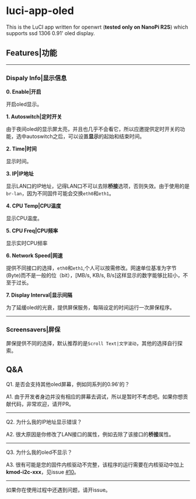 # luci-app-oled

This is the LuCI app written for openwrt (**tested only on NanoPi R2S**) which supports ssd 1306 0.91' oled display.

## Features|功能
---
### Dispaly Info|显示信息

**0. Enable|开启**

开启oled显示。

**1. Autoswitch|定时开关**

由于夜间oled的显示屏太亮，并且也几乎不会看它，所以应邀提供定时开关的功能，选中autoswitch之后，可以设置**显示**的起始和结束时间。

**2. Time|时间**

显示时间。

**3. IP|IP地址**

显示LAN口的IP地址，记得LAN口不可以去除**桥接**选项，否则失效。由于使用的是`br-lan`，因为不同固件可能会交换`eth0`和`eth1`。

**4. CPU Temp|CPU温度**

显示CPU温度。

**5. CPU Freq|CPU频率**

显示实时CPU频率

**6. Network Speed|网速**

提供不同接口的选择，`eth0`和`eth1`,个人可以按需修改。网速单位基准为字节(Byte)而不是一般的位（bit），[MB/s, KB/s, B/s]这样显示的数字能够比较小，不至于过长。

**7. Display Interval|显示间隔**

为了延缓oled的光衰，提供屏保服务，每隔设定的时间运行一次屏保程序。

---
### Screensavers|屏保

屏保提供不同的选择，默认推荐的是`Scroll Text|文字滚动`，其他的选择自行探索。

## Q&A

Q1. 是否会支持其他oled屏幕，例如同系列的0.96'的？

A1. 由于开发者身边并没有相应的屏幕去调试，所以是暂时不考虑吧。如果你想贡献代码，非常欢迎，请开PR。

---


Q2. 为什么我的IP地址显示错误？

A2. 很大原因是你修改了LAN接口的属性，例如去除了该接口的**桥接**属性。

---


Q3. 为什么我的oled不显示？

A3. 很有可能是您的固件内核驱动不完整，该程序的运行需要在内核驱动中加上**kmod-i2c-xxx**，见issue [#10](https://github.com/NateLol/luci-app-oled/issues/10)。

---

如果你在使用过程中还遇到问题，请开issue。
